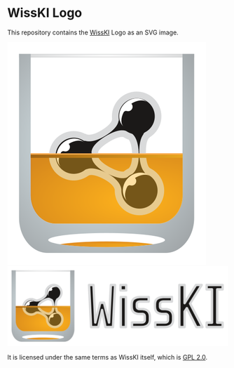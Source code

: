# WissKI Logo

This repository contains the [WissKI](https://wiss-ki.eu) Logo as an SVG image.

![WissKI Logo](logo.svg "WissKI Logo")
![WissKI Logo](logo_with_text.svg "WissKI Logo With Text")

It is licensed under the same terms as WissKI itself, which is [GPL 2.0](LICENSE).